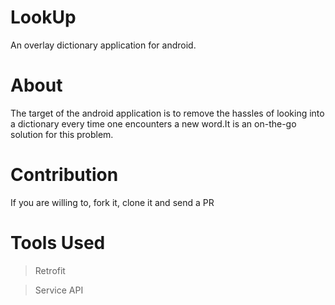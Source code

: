 # LookUp
An overlay dictionary application for android.

# About
The target of the android application is to remove the hassles of looking into a dictionary every time one encounters a new word.It is an on-the-go solution for this problem.

# Contribution
If you are willing to, fork it, clone it and send a PR

# Tools Used
> Retrofit

> Service API
